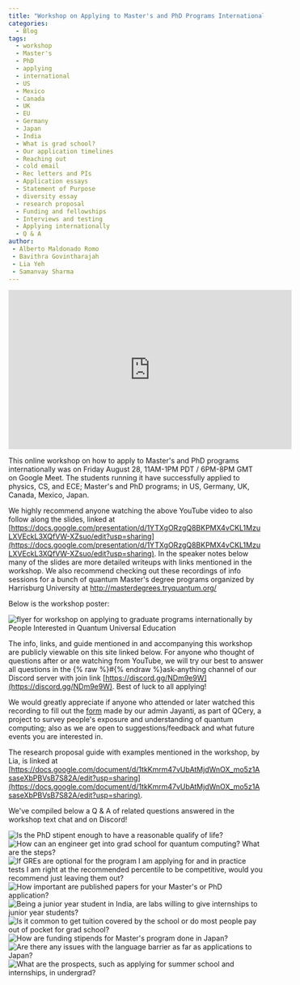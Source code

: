 ```yaml
---
title: "Workshop on Applying to Master's and PhD Programs Internationally"
categories:
  - Blog
tags:
  - workshop
  - Master's
  - PhD
  - applying
  - international
  - US
  - Mexico
  - Canada
  - UK
  - EU
  - Germany
  - Japan
  - India
  - What is grad school?
  - Our application timelines
  - Reaching out
  - cold email
  - Rec letters and PIs
  - Application essays
  - Statement of Purpose
  - diversity essay
  - research proposal
  - Funding and fellowships
  - Interviews and testing
  - Applying internationally
  - Q & A 
author:
 - Alberto Maldonado Romo
 - Bavithra Govintharajah
 - Lia Yeh
 - Samanvay Sharma
---
```


<iframe width="560" height="315" src="https://www.youtube.com/embed/IsWmM-fjbao" frameborder="0" allow="accelerometer; autoplay; encrypted-media; gyroscope; picture-in-picture" allowfullscreen></iframe>

This online workshop on how to apply to Master's and PhD programs internationally was on Friday August 28, 11AM-1PM PDT / 6PM-8PM GMT on Google Meet.  The students running it have successfully applied to physics, CS, and ECE; Master's and PhD programs; in US, Germany, UK, Canada, Mexico, Japan.

We highly recommend anyone watching the above YouTube video to also follow along the slides, linked at [https://docs.google.com/presentation/d/1YTXgORzgQ8BKPMX4vCKL1MzuLXVEckL3XQfVW-XZsuo/edit?usp=sharing](https://docs.google.com/presentation/d/1YTXgORzgQ8BKPMX4vCKL1MzuLXVEckL3XQfVW-XZsuo/edit?usp=sharing).  In the speaker notes below many of the slides are more detailed writeups with links mentioned in the workshop.
We also recommend checking out these recordings of info sessions for a bunch of quantum Master's degree programs organized by Harrisburg University at http://masterdegrees.tryquantum.org/

Below is the workshop poster:

<img src="/assets/images/grad_app_workshop/grad_app_workshop_flyer.png" alt="flyer for workshop on applying to graduate programs internationally by People Interested in Quantum Universal Education">

The info, links, and guide mentioned in and accompanying this workshop are publicly viewable on this site linked below.  For anyone who thought of questions after or are watching from YouTube, we will try our best to answer all questions in the {% raw %}#{% endraw %}ask-anything channel of our Discord server with join link [https://discord.gg/NDm9e9W](https://discord.gg/NDm9e9W).  Best of luck to all applying!

We would greatly appreciate if anyone who attended or later watched this recording to fill out the [form](https://docs.google.com/forms/d/e/1FAIpQLSdDFfOKnYxj7eGETu0RQIzP1GjJ__NahVQG8IgCmSTFchCXFQ/viewform?usp=sf_link) made by our admin Jayanti, as part of QCery, a project to survey people's exposure and understanding of quantum computing; also as we are open to suggestions/feedback and what future events you are interested in.

The research proposal guide with examples mentioned in the workshop, by Lia, is linked at [https://docs.google.com/document/d/1tkKmrm47vUbAtMjdWnOX_mo5z1AsaseXbPBVsB7S82A/edit?usp=sharing](https://docs.google.com/document/d/1tkKmrm47vUbAtMjdWnOX_mo5z1AsaseXbPBVsB7S82A/edit?usp=sharing).

We've compiled below a Q & A of related questions answered in the workshop text chat and on Discord!

<img src="/assets/images/grad_app_workshop/1.png" alt="Is the PhD stipent enough to have a reasonable qualify of life?">

<img src="/assets/images/grad_app_workshop/2.png" alt="How can an engineer get into grad school for quantum computing?  What are the steps?">

<img src="/assets/images/grad_app_workshop/3.png" alt="If GREs are optional for the program I am applying for and in practice tests I am right at the recommended percentile to be competitive, would you recommend just leaving them out?">

<img src="/assets/images/grad_app_workshop/4.png" alt="How important are published papers for your Master's or PhD application?">

<img src="/assets/images/grad_app_workshop/5.png" alt="Being a junior year student in India, are labs willing to give internships to junior year students?">

<img src="/assets/images/grad_app_workshop/6.png" alt="Is it common to get tuition covered by the school or do most people pay out of pocket for grad school?">

<img src="/assets/images/grad_app_workshop/7.png" alt="How are funding stipends for Master's program done in Japan?">

<img src="/assets/images/grad_app_workshop/8.png" alt="Are there any issues with the language barrier as far as applications to Japan?">

<img src="/assets/images/grad_app_workshop/9.png" alt="What are the prospects, such as applying for summer school and internships, in undergrad?">

